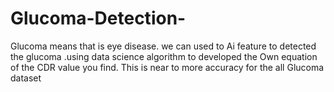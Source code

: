 # Glucoma-Detection-
Glucoma means that is eye disease. we can used to Ai feature to detected the  glucoma .using data science algorithm to  developed the Own equation of the CDR value you find. This is near to more accuracy for the all  Glucoma dataset 
